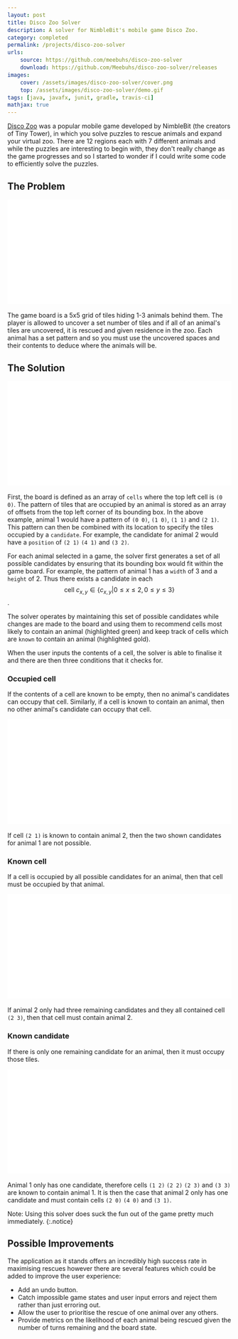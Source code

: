 ```yaml
---
layout: post
title: Disco Zoo Solver
description: A solver for NimbleBit's mobile game Disco Zoo.
category: completed
permalink: /projects/disco-zoo-solver
urls:
    source: https://github.com/meebuhs/disco-zoo-solver
    download: https://github.com/Meebuhs/disco-zoo-solver/releases
images:
    cover: /assets/images/disco-zoo-solver/cover.png
    top: /assets/images/disco-zoo-solver/demo.gif
tags: [java, javafx, junit, gradle, travis-ci]
mathjax: true
---
```


[Disco Zoo](https://en.wikipedia.org/wiki/Disco_Zoo) was a popular mobile game developed by NimbleBit (the creators of Tiny Tower), in which you solve puzzles to rescue animals and expand your virtual zoo. There are 12 regions each with 7 different animals and while the puzzles are interesting to begin with, they don't really change as the game progresses and so I started to wonder if I could write some code to efficiently solve the puzzles.

## The Problem

<a class="clickable-image" href="/assets/images/disco-zoo-solver/game-screenshot.jpg">
    <img src="/assets/images/blank.png" alt="Disco zoo solver - game screenshot" data-echo="/assets/images/disco-zoo-solver/game-screenshot.jpg" />
</a>

The game board is a 5x5 grid of tiles hiding 1-3 animals behind them. The player is allowed to uncover a set number of tiles and if all of an animal's tiles are uncovered, it is rescued and given residence in the zoo. Each animal has a set pattern and so you must use the uncovered spaces and their contents to deduce where the animals will be.

## The Solution

<a class="clickable-image" href="/assets/images/disco-zoo-solver/candidates.png" style="max-width: 400px">
    <img src="/assets/images/blank.png" alt="Disco zoo solver - candidate generation" data-echo="/assets/images/disco-zoo-solver/candidates.png" />
</a>

First, the board is defined as an array of `cells` where the top left cell is `(0 0)`. The pattern of tiles that are occupied by an animal is stored as an array of offsets from the top left corner of its bounding box. In the above example, animal 1 would have a pattern of `(0 0)`, `(1 0)`, `(1 1)` and `(2 1)`. This pattern can then be combined with its location to specify the tiles occupied by a `candidate`. For example, the candidate for animal 2 would have a `position` of `(2 1)` `(4 1)` and `(3 2)`.

For each animal selected in a game, the solver first generates a set of all possible candidates by ensuring that its bounding box would fit within the game board. For example, the pattern of animal 1 has a `width` of 3 and a `height` of 2. Thus there exists a candidate in each 
$$ \text{cell } c_{x, y} \in \{c_{x, y} | 0 \leq x \leq 2, 0 \leq y \leq 3\} $$. 

The solver operates by maintaining this set of possible candidates while changes are made to the board and using them to recommend cells most likely to contain an animal (highlighted green) and keep track of cells which are `known` to contain an animal (highlighted gold).

When the user inputs the contents of a cell, the solver is able to finalise it and there are then three conditions that it checks for.

### Occupied cell

If the contents of a cell are known to be empty, then no animal's candidates can occupy that cell. Similarly, if a cell is known to contain an animal, then no other animal's candidate can occupy that cell.

<a class="clickable-image" href="/assets/images/disco-zoo-solver/occupied-cell.png" style="max-width: 400px">
    <img src="/assets/images/blank.png" alt="Disco zoo solver - occupied cell" data-echo="/assets/images/disco-zoo-solver/occupied-cell.png" />
</a>

 If cell `(2 1)` is known to contain animal 2, then the two shown candidates for animal 1 are not possible.

### Known cell

If a cell is occupied by all possible candidates for an animal, then that cell must be occupied by that animal.

<a class="clickable-image" href="/assets/images/disco-zoo-solver/known-cell.png" style="max-width: 400px">
    <img src="/assets/images/blank.png" alt="Disco zoo solver - known cell" data-echo="/assets/images/disco-zoo-solver/known-cell.png" />
</a>

If animal 2 only had three remaining candidates and they all contained cell `(2 3)`, then that cell must contain animal 2. 

### Known candidate

If there is only one remaining candidate for an animal, then it must occupy those tiles.

<a class="clickable-image" href="/assets/images/disco-zoo-solver/known-candidate.png" style="max-width: 400px">
    <img src="/assets/images/blank.png" alt="Disco zoo solver - known candidate" data-echo="/assets/images/disco-zoo-solver/known-candidate.png" />
</a>

Animal 1 only has one candidate, therefore cells `(1 2)` `(2 2)` `(2 3)` and `(3 3)` are known to contain animal 1. It is then the case that animal 2 only has one candidate and must contain cells `(2 0)` `(4 0)` and `(3 1)`.

Note: Using this solver does suck the fun out of the game pretty much immediately.
{:.notice}

## Possible Improvements

The application as it stands offers an incredibly high success rate in maximising rescues however there are several features which could be added to improve the user experience:

 - Add an undo button.
 - Catch impossible game states and user input errors and reject them rather than just erroring out.
 - Allow the user to prioritise the rescue of one animal over any others.
 - Provide metrics on the likelihood of each animal being rescued given the number of turns remaining and the board state.